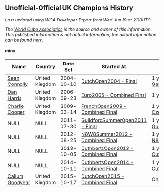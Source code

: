 ## Unofficial-Official UK Champions History

*Last updated using WCA Developer Export from Wed Jun 19 at 2110UTC*

*The [World Cube Association](https://www.worldcubeassociation.org) is the source and owner of this information. This published information is not actual information, the actual information can be found [here](https://www.worldcubeassociation.org/results).*

#### minx

|Name|Country|Date Set|Started At|Ended At|Days Held|  
|--|--|--|--|--|--|  
|[Sean Connolly](https://www.worldcubeassociation.org/persons/2004CONN01)|United Kingdom|2004-10-10|[DutchOpen2004 - Final](https://www.worldcubeassociation.org/competitions/DutchOpen2004/results/all#eminx_f)|1 year after [GermanOpen2005](https://www.worldcubeassociation.org/competitions/GermanOpen2005/results/all#eminx_f)|560|  
|[Dan Harris](https://www.worldcubeassociation.org/persons/2003HARR01)|United Kingdom|2006-09-23|[Euro2006 - Combined Final](https://www.worldcubeassociation.org/competitions/Euro2006/results/all#eminx_c)|1 year after [WC2007](https://www.worldcubeassociation.org/competitions/WC2007/results/all#eminx_c)|744|  
|[Charlie Cooper](https://www.worldcubeassociation.org/persons/2007COOP01)|United Kingdom|2009-03-14|[FrenchOpen2009 - Combined Final](https://www.worldcubeassociation.org/competitions/FrenchOpen2009/results/all#eminx_c)|1 year after [CzechOpen2010](https://www.worldcubeassociation.org/competitions/CzechOpen2010/results/all#eminx_d)|855|  
|NULL|NULL|2011-07-30|[GuildfordSummerOpen2011 - Final](https://www.worldcubeassociation.org/competitions/GuildfordSummerOpen2011/results/all#eminx_f)|1 year after [GuildfordSummerOpen2011](https://www.worldcubeassociation.org/competitions/GuildfordSummerOpen2011/results/all#eminx_f)|366|  
|NULL|NULL|2012-08-25|[N8W8Summer2012 - Combined Final](https://www.worldcubeassociation.org/competitions/N8W8Summer2012/results/all#eminx_c)|1 year after [N8W8Summer2012](https://www.worldcubeassociation.org/competitions/N8W8Summer2012/results/all#eminx_c)|365|  
|NULL|NULL|2013-10-05|[CuthbertsOpen2013 - Combined Final](https://www.worldcubeassociation.org/competitions/CuthbertsOpen2013/results/all#eminx_c)|1 year after [CuthbertsOpen2013](https://www.worldcubeassociation.org/competitions/CuthbertsOpen2013/results/all#eminx_c)|365|  
|NULL|NULL|2014-10-11|[CuthbertsOpen2014 - Combined Final](https://www.worldcubeassociation.org/competitions/CuthbertsOpen2014/results/all#eminx_c)|1 year after [CuthbertsOpen2014](https://www.worldcubeassociation.org/competitions/CuthbertsOpen2014/results/all#eminx_c)|365|  
|[Callum Goodyear](https://www.worldcubeassociation.org/persons/2012GOOD02)|United Kingdom|2015-10-17|[DutchOpen2015 - Combined Final](https://www.worldcubeassociation.org/competitions/DutchOpen2015/results/all#eminx_c)|Ongoing|1341|  

